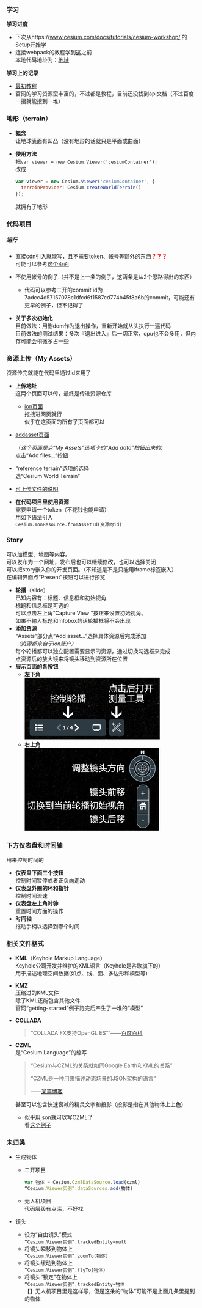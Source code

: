 ### 学习

**学习进度**

- 下次从https://www.cesium.com/docs/tutorials/cesium-workshop/ 的Setup开始学
- 连接webpack的教程学到[这](https://www.cesium.com/docs/tutorials/cesium-and-webpack/#manage-cesiumjs-static-files)之前  
  本地代码地址为：[地址](D:\learning_materials\cesium\code\cesium-webpack-app)

**学习上的记录**

- [最初教程](https://cesium.com/ion/stories?t=welcome)
- 官网的学习资源蛮丰富的，不过都是教程，目前还没找到api文档（不过百度一搜就能搜到一堆）



### 地形（terrain）

- **概念**  
  让地球表面有凹凸（没有地形的话就只是平面或曲面）
  
- **使用方法**  
  把`var viewer = new Cesium.Viewer('cesiumContainer');`  
  改成  
  
  ```javascript
  var viewer = new Cesium.Viewer('cesiumContainer', {
    terrainProvider: Cesium.createWorldTerrain()
  });
  ```
  就拥有了地形





### 代码项目



##### 运行

- 直接cdn引入就能写，且不需要token、帐号等额外的东西<b style='color:red'>？？？</b>  
  可能可以参考[这个页面](https://www.cesium.com/docs/tutorials/quick-start/)

- 不使用帐号的例子（并不是上一条的例子，这两条是从2个思路得出的东西）
  - 代码可以参考二开的commit id为7adcc4d57157078c1dfcd6f1587cd774b45f8a6b的commit，可能还有更早的例子，但不记得了





- **关于多次初始化**  
  目前做法：用删dom作为退出操作，重新开始就从头执行一遍代码  
  目前做法的测试结果：多次『退出进入』后一切正常，cpu也不会多用，但内存可能会稍微多占一些

### 资源上传（My Assets）

资源传完就能在代码里通过id来用了

- **上传地址**  
  这两个页面可以传，最终是传进资源仓库

  - [ion页面](https://cesium.com/ion)  
    拖拽进网页就行  
似乎在这页面的所有子页面都可以
  
- [addasset页面](https://cesium.com/ion/addasset)  
  
    （*这个页面是点“My Assets”选项卡的“Add data”按钮出来的*）  
  点击“Add files...”按钮  
  
- “reference terrain”选项的选择  
  选“Cesium World Terrain”
  
- [可上传文件的说明](https://www.cesium.com/docs/tutorials/uploading/)

- **在代码项目里使用资源**  
    需要申请一个token（不花钱也能申请）  
    用如下语法引入  
    `Cesium.IonResource.fromAssetId(资源的id)`

### Story

可以加模型、地图等内容。  
可以发布为一个网址，发布后也可以继续修改，也可以选择关闭  
可以把story嵌入你的开发页面。（不知道是不是只能用iframe标签嵌入）  
在编辑界面点“Present”按钮可以进行预览

- **轮播**（silde）  
  已知内容有：标题、信息框和初始视角  
  标题和信息框是可选的  
  可以点击左上角“Capture View ”按钮来设置初始视角。  
  如果不输入标题和Infobox的话轮播框将不会出现
- **添加资源**  
  “Assets”部分点“Add asset...”选择具体资源后完成添加  
  *（资源都来自于ion账户）*  
  每个轮播都可以独立配置需要显示的资源，通过切换勾选框来完成  
  点资源后的放大镜来将镜头移动到资源所在位置
- **展示页面的各按钮**  
  - **左下角**  
    ![cesium-展示页面-左下角](..\图片\cesium-展示页面-左下角.PNG)
  - **右上角**  
    ![cesium-展示页面-右上角](..\图片\cesium-展示页面-右上角.PNG)

### 下方仪表盘和时间轴

用来控制时间的

- **仪表盘下面三个按钮**  
  控制时间暂停或者正负向走动
- **仪表盘外圈的环和指针**  
  控制时间流速
- **仪表盘左上角时钟**  
  重置时间方面的操作
- **时间轴**  
  拖动手柄以选择到哪个时间

### 相关文件格式

- **KML**（Keyhole Markup Language）  
  Keyhole公司开发并维护的XML语言（Keyhole是谷歌旗下的）  
  用于描述地理空间数据(如点、线、面、多边形和模型等)
  
- **KMZ**  
  压缩过的KML文件  
  除了KML还能包含其他文件  
  官网“getting-started”例子跑完后产生了一堆的“模型”
  
- **COLLADA**  

  > “COLLADA FX支持OpenGL ES“”——[百度百科](https://baike.baidu.com/item/COLLADA/2359440?fr=aladdin)

- **CZML**  
是“Cesium Language”的缩写
  
  > “Cesium与CZML的关系就如同Google Earth和KML的关系”
  >
  > “CZML是一种用来描述动态场景的JSON架构的语言”
  >
  > ——[某篇博客](https://www.cnblogs.com/mazhenyu/p/8315840.html)
  
  甚至可以包含快速衰减的精灵文字和投影（投影是指在其他物体上上色）
  
  - 似乎用json就可以写CZML了  
    看[这个例子](http://zgeo.work/cesiumTx/examples/editor.html#czml_box)



### 未归类

- 生成物体  

  - 二开项目  

    ```js
    var 物体 = Cesium.CzmlDataSource.load(czml)
    “Cesium.Viewer实例”.dataSources.add(物体)
    ```

    

  - 无人机项目  
    代码层级有点深，不好找

- 镜头  

  - 设为“自由镜头”模式  
    `“Cesium.Viewer实例”.trackedEntity=null`
  - 将镜头瞬移到物体上  
    `“Cesium.Viewer实例”.zoomTo(物体)`
  - 将镜头缓动到物体上  
    `“Cesium.Viewer实例”.flyTo(物体)`
  - 将镜头“锁定”在物体上  
    `“Cesium.Viewer实例”.trackedEntity=物体`  
    【】无人机项目里是这样写，但是这条的“物体”可能不是上面几条里提到的物体

